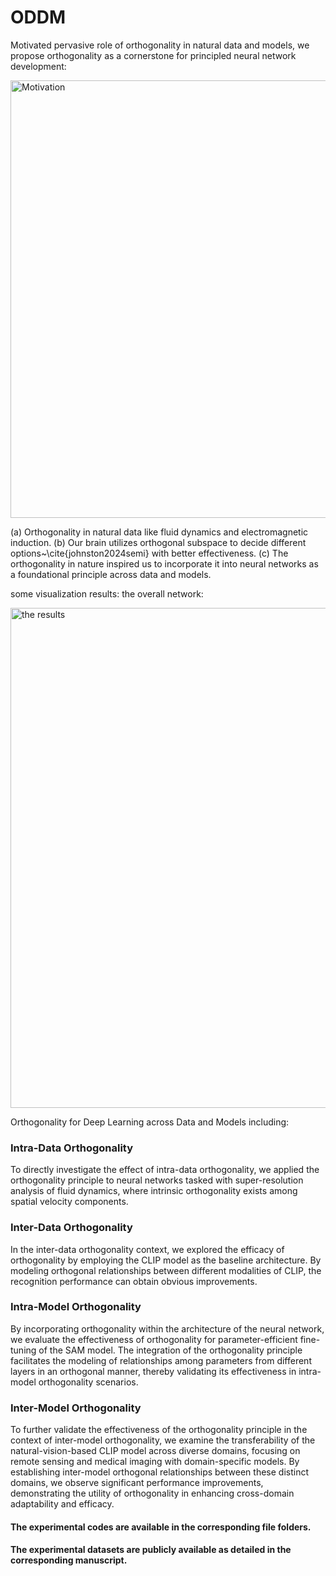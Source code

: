 # ODDM





Motivated pervasive role of orthogonality in natural data and models, we propose orthogonality as a cornerstone for principled neural network development:
<p align="left">
<img src="img/img0.png" alt="Motivation" width="700px">
</p>
(a) Orthogonality in natural data like fluid dynamics and electromagnetic induction. (b) Our brain utilizes orthogonal subspace to decide different options~\cite{johnston2024semi} with better effectiveness. (c) The orthogonality in nature inspired us to incorporate it into neural networks as a foundational principle across data and models.

some visualization results:
the overall network:
<p align="left">
<img src="img/remote_sensing_result.png" alt="the results" width="800px">
</p>


Orthogonality for Deep Learning across Data and Models including:

### Intra-Data Orthogonality
To directly investigate the effect of intra-data orthogonality, we applied the orthogonality principle to neural networks tasked with super-resolution analysis of fluid dynamics, where intrinsic orthogonality exists among spatial velocity components.

### Inter-Data Orthogonality
In the inter-data orthogonality context, we explored the efficacy of orthogonality by employing the CLIP model as the baseline architecture. By modeling orthogonal relationships between different modalities of CLIP, the recognition performance can obtain obvious improvements.

### Intra-Model Orthogonality
By incorporating orthogonality within the architecture of the neural network, we evaluate the effectiveness of orthogonality for parameter-efficient fine-tuning of the SAM model. The integration of the orthogonality principle facilitates the modeling of relationships among parameters from different layers in an orthogonal manner, thereby validating its effectiveness in intra-model orthogonality scenarios.

### Inter-Model Orthogonality
To further validate the effectiveness of the orthogonality principle in the context of inter-model orthogonality, we examine the transferability of the natural-vision-based CLIP model across diverse domains, focusing on remote sensing and medical imaging with domain-specific models. By establishing inter-model orthogonal relationships between these distinct domains, we observe significant performance improvements, demonstrating the utility of orthogonality in enhancing cross-domain adaptability and efficacy.

#### The experimental codes are available in the corresponding file folders.

#### The experimental datasets are publicly available as detailed in the corresponding manuscript.




